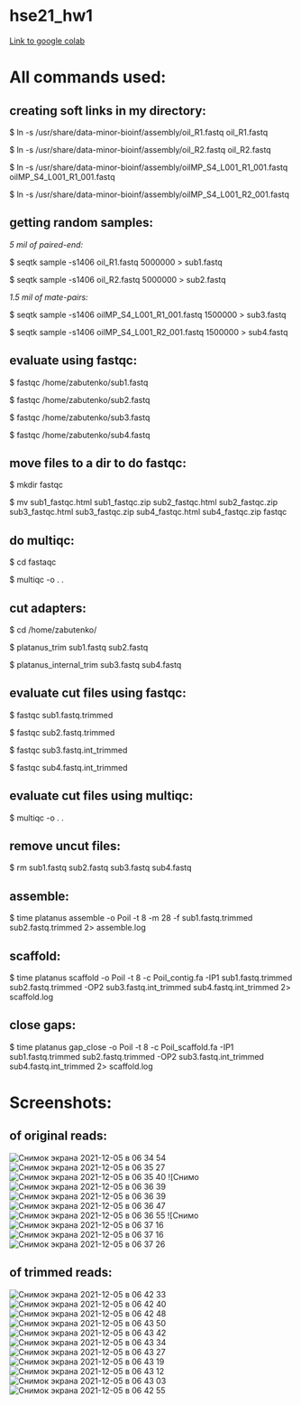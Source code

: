 # hse21_hw1

[Link to google colab](https://colab.research.google.com/drive/1FvOz4lRgoQNpk4xyoPWzYrv2VLAQ97Gw?usp=sharing)

# All commands used:
## creating soft links in my directory:

$ ln -s /usr/share/data-minor-bioinf/assembly/oil_R1.fastq oil_R1.fastq

$ ln -s /usr/share/data-minor-bioinf/assembly/oil_R2.fastq oil_R2.fastq

$ ln -s /usr/share/data-minor-bioinf/assembly/oilMP_S4_L001_R1_001.fastq oilMP_S4_L001_R1_001.fastq

$ ln -s /usr/share/data-minor-bioinf/assembly/oilMP_S4_L001_R2_001.fastq

## getting random samples:

*5 mil of paired-end:*

$ seqtk sample -s1406 oil_R1.fastq 5000000 > sub1.fastq

$ seqtk sample -s1406 oil_R2.fastq 5000000 > sub2.fastq

*1.5 mil of mate-pairs:*

$ seqtk sample -s1406 oilMP_S4_L001_R1_001.fastq 1500000 > sub3.fastq

$ seqtk sample -s1406 oilMP_S4_L001_R2_001.fastq 1500000 > sub4.fastq


## evaluate using fastqc:

$ fastqc /home/zabutenko/sub1.fastq

$ fastqc /home/zabutenko/sub2.fastq

$ fastqc /home/zabutenko/sub3.fastq

$ fastqc /home/zabutenko/sub4.fastq

## move files to a dir to do fastqc:

$ mkdir fastqc

$ mv sub1_fastqc.html sub1_fastqc.zip sub2_fastqc.html sub2_fastqc.zip sub3_fastqc.html sub3_fastqc.zip sub4_fastqc.html sub4_fastqc.zip fastqc

## do multiqc:

$ cd fastaqc

$ multiqc -o . .

## cut adapters:

$ cd /home/zabutenko/

$ platanus_trim  sub1.fastq sub2.fastq

$ platanus_internal_trim sub3.fastq sub4.fastq

## evaluate cut files using fastqc:

$ fastqc sub1.fastq.trimmed

$ fastqc sub2.fastq.trimmed

$ fastqc sub3.fastq.int_trimmed

$ fastqc sub4.fastq.int_trimmed

## evaluate cut files using multiqc:

$ multiqc -o . .

## remove uncut files:

$ rm sub1.fastq sub2.fastq sub3.fastq sub4.fastq

## assemble:

$ time platanus assemble -o Poil -t 8 -m 28 -f sub1.fastq.trimmed sub2.fastq.trimmed 2> assemble.log

## scaffold:

$ time platanus scaffold -o Poil -t 8 -c  Poil_contig.fa -IP1 sub1.fastq.trimmed sub2.fastq.trimmed -OP2 sub3.fastq.int_trimmed sub4.fastq.int_trimmed 2> scaffold.log

## close gaps:

$ time platanus gap_close -o Poil -t 8 -c Poil_scaffold.fa -IP1 sub1.fastq.trimmed sub2.fastq.trimmed -OP2 sub3.fastq.int_trimmed sub4.fastq.int_trimmed 2> scaffold.log

# Screenshots:
## of original reads:
![Снимок экрана 2021-12-05 в 06 34 54](https://user-images.githubusercontent.com/55627796/144732475-c7141d59-3b11-4c73-8433-ee2f89463a5a.png)
![Снимок экрана 2021-12-05 в 06 35 27](https://user-images.githubusercontent.com/55627796/144732477-23a18f35-d6ee-4990-b965-88b536f73ef8.png)
![Снимок экрана 2021-12-05 в 06 35 40](https://user-images.githubusercontent.com/55627796/144732479-eadaf845-a941-4a15-9181-4461f5f5fdd8.png)
![Снимо![Снимок экрана 2021-12-05 в 06 36 39](https://user-images.githubusercontent.com/55627796/144732483-03c4918b-4203-4a34-b96c-851610e8b74e.png)
![Снимок экрана 2021-12-05 в 06 36 39](https://user-images.githubusercontent.com/55627796/144732517-d252f150-dd79-41d5-b7cf-726216005ba7.png)
![Снимок экрана 2021-12-05 в 06 36 47](https://user-images.githubusercontent.com/55627796/144732486-98487517-e21a-4a26-a006-f693f16f5688.png)
![Снимок экрана 2021-12-05 в 06 36 55](https://user-images.githubusercontent.com/55627796/144732490-522574e2-036f-4291-a27b-198e36e1bd5e.png)
![Снимо![Снимок экрана 2021-12-05 в 06 37 16](https://user-images.githubusercontent.com/55627796/144732496-fe126b8d-fddb-49d3-ab3c-29e1a7b05109.png)
![Снимок экрана 2021-12-05 в 06 37 16](https://user-images.githubusercontent.com/55627796/144732523-ac9327b9-e5db-4a47-b072-b4969a44af29.png)
![Снимок экрана 2021-12-05 в 06 37 26](https://user-images.githubusercontent.com/55627796/144732501-885d1ce7-7eb6-4352-bdf9-29565785ddfc.png)

## of trimmed reads:
![Снимок экрана 2021-12-05 в 06 42 33](https://user-images.githubusercontent.com/55627796/144732597-20a8ec0a-0862-4fbb-b02d-bd95faca69be.png)
![Снимок экрана 2021-12-05 в 06 42 40](https://user-images.githubusercontent.com/55627796/144732599-b38aea00-193b-4cdf-beed-98be9231fa26.png)
![Снимок экрана 2021-12-05 в 06 42 48](https://user-images.githubusercontent.com/55627796/144732606-b412a752-406c-4180-be09-90347d185965.png)
![Снимок экрана 2021-12-05 в 06 43 50](https://user-images.githubusercontent.com/55627796/144732616-4ef86830-4beb-4ad9-8aaf-2f23c8369cfd.png)
![Снимок экрана 2021-12-05 в 06 43 42](https://user-images.githubusercontent.com/55627796/144732617-127b85e8-04fb-4348-a302-9c18a0812fb4.png)
![Снимок экрана 2021-12-05 в 06 43 34](https://user-images.githubusercontent.com/55627796/144732618-df8c7974-bd17-47d3-a7fe-4cc7859d2d3b.png)
![Снимок экрана 2021-12-05 в 06 43 27](https://user-images.githubusercontent.com/55627796/144732619-b5f46353-ff6b-47c6-8641-6b4fdc9f78cb.png)
![Снимок экрана 2021-12-05 в 06 43 19](https://user-images.githubusercontent.com/55627796/144732621-3c5c7bc1-96d3-42dc-b9de-0ea4bc0dd49b.png)
![Снимок экрана 2021-12-05 в 06 43 12](https://user-images.githubusercontent.com/55627796/144732623-5ceb8661-18be-4f88-852a-c0a1055e75fa.png)
![Снимок экрана 2021-12-05 в 06 43 03](https://user-images.githubusercontent.com/55627796/144732624-912235d6-d5ef-469d-83d7-fac2ccdab122.png)
![Снимок экрана 2021-12-05 в 06 42 55](https://user-images.githubusercontent.com/55627796/144732625-130e1174-c924-4b81-b3ad-2233d5c5fd18.png)


